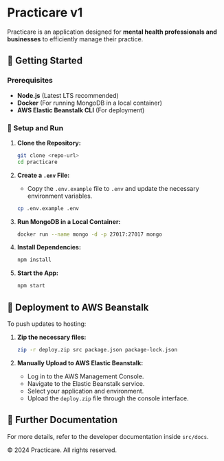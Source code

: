 # Practicare v1

Practicare is an application designed for **mental health professionals and businesses** to efficiently manage their practice.

## 🚀 Getting Started

### Prerequisites
- **Node.js** (Latest LTS recommended)
- **Docker** (For running MongoDB in a local container)
- **AWS Elastic Beanstalk CLI** (For deployment)

### 🔧 Setup and Run

1. **Clone the Repository:**
   ```sh
   git clone <repo-url>
   cd practicare
   ```

2. **Create a `.env` File:**
   - Copy the `.env.example` file to `.env` and update the necessary environment variables.
   ```sh
   cp .env.example .env
   ```

3. **Run MongoDB in a Local Container:**
   ```sh
   docker run --name mongo -d -p 27017:27017 mongo
   ```

4. **Install Dependencies:**
   ```sh
   npm install
   ```

5. **Start the App:**
   ```sh
   npm start
   ```

## 🚀 Deployment to AWS Beanstalk

To push updates to hosting:

1. **Zip the necessary files:**
   ```sh
   zip -r deploy.zip src package.json package-lock.json
   ```

2. **Manually Upload to AWS Elastic Beanstalk:**
   - Log in to the AWS Management Console.
   - Navigate to the Elastic Beanstalk service.
   - Select your application and environment.
   - Upload the `deploy.zip` file through the console interface.

## 📄 Further Documentation

For more details, refer to the developer documentation inside `src/docs`.

© 2024 Practicare. All rights reserved.
